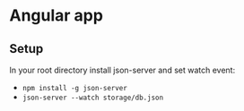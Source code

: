 # Angular app

## Setup
In your root directory install json-server and set watch event: <br>
* ```npm install -g json-server```<br>
* ```json-server --watch storage/db.json``` 